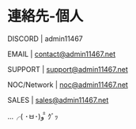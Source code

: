 # 連絡先-個人

DISCORD | admin11467

EMAIL | contact@admin11467.net

SUPPORT | support@admin11467.net

NOC/Network | noc@admin11467.net

SALES | sales@admin11467.net

...╭( ･ㅂ･)و ̑̑ ｸﾞｯ
